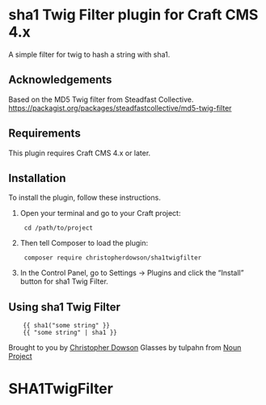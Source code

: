 # sha1 Twig Filter plugin for Craft CMS 4.x

A simple filter for twig to hash a string with sha1.

## Acknowledgements

Based on the MD5 Twig filter from Steadfast Collective. https://packagist.org/packages/steadfastcollective/md5-twig-filter

## Requirements

This plugin requires Craft CMS 4.x or later.

## Installation

To install the plugin, follow these instructions.

1. Open your terminal and go to your Craft project:

        cd /path/to/project

2. Then tell Composer to load the plugin:

        composer require christopherdowson/sha1twigfilter

3. In the Control Panel, go to Settings → Plugins and click the “Install” button for sha1 Twig Filter.

## Using sha1 Twig Filter

        {{ sha1("some string" }}
        {{ "some string" | sha1 }}

Brought to you by [Christopher Dowson](https://myfirstraygun.studio/)
Glasses by tulpahn from [Noun Project](https://thenounproject.com/browse/icons/term/glasses/")
# SHA1TwigFilter
